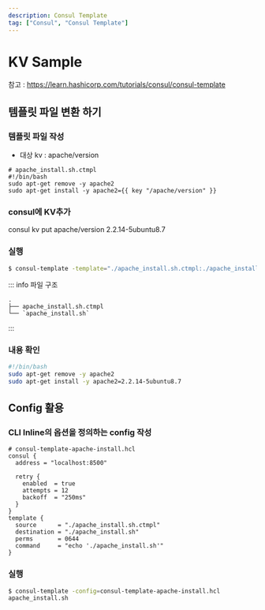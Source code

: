 ```yaml
---
description: Consul Template
tag: ["Consul", "Consul Template"]
---
```


# KV Sample

참고 : <https://learn.hashicorp.com/tutorials/consul/consul-template>

## 템플릿 파일 변환 하기

### 템플릿 파일 작성

- 대상 kv : apache/version

```hcl
# apache_install.sh.ctmpl
#!/bin/bash
sudo apt-get remove -y apache2
sudo apt-get install -y apache2={{ key "/apache/version" }}
```

### consul에 KV추가

consul kv put apache/version 2.2.14-5ubuntu8.7

### 실행

```bash
$ consul-template -template="./apache_install.sh.ctmpl:./apache_install.sh" -once
```

::: info 파일 구조
```bash:no-line-numbers
.
├── apache_install.sh.ctmpl
└── `apache_install.sh`
```
:::


### 내용 확인

```bash
#!/bin/bash
sudo apt-get remove -y apache2
sudo apt-get install -y apache2=2.2.14-5ubuntu8.7
```

## Config 활용

### CLI Inline의 옵션을 정의하는 config 작성

```hcl
# consul-template-apache-install.hcl
consul {
  address = "localhost:8500"

  retry {
    enabled  = true
    attempts = 12
    backoff  = "250ms"
  }
}
template {
  source      = "./apache_install.sh.ctmpl"
  destination = "./apache_install.sh"
  perms       = 0644
  command     = "echo './apache_install.sh'"
}
```

### 실행

```bash
$ consul-template -config=consul-template-apache-install.hcl
apache_install.sh
```